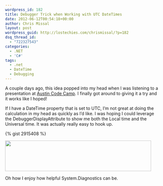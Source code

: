 ```yaml
---
wordpress_id: 182
title: Debugger Trick when Working with UTC DateTimes
date: 2012-06-12T00:54:18+00:00
author: Chris Missal
layout: post
wordpress_guid: http://lostechies.com/chrismissal/?p=182
dsq_thread_id:
  - "722327543"
categories:
  - .NET
  - 'C#'
tags:
  - .net
  - DateTime
  - Debugging
---
```

A couple days ago, this idea popped into my head when I was listening to a presentation at [Austin Code Camp](http://austincodecamp2012.com). I finally got around to giving it a try and it works like I hoped!

If I have a DateTime property that is set to UTC, I&#8217;m not great at doing the calculation in my head as quickly as I&#8217;d like. I was hoping I could leverage the DebuggerDisplayAttribute to show me both the Local time and the Universal time. It was actually really easy to hook up.

{% gist 2915408 %}

[<img class="alignnone size-full wp-image-184" title="Screen shot of modified debug text" src="http://clayvessel.org/clayvessel/wp-content/uploads/2012/06/local-time-debugger.png" alt="" width="474" height="99" srcset="http://clayvessel.org/clayvessel/wp-content/uploads/2012/06/local-time-debugger.png 474w, http://clayvessel.org/clayvessel/wp-content/uploads/2012/06/local-time-debugger-300x63.png 300w" sizes="(max-width: 474px) 100vw, 474px" />](http://clayvessel.org/clayvessel/wp-content/uploads/2012/06/local-time-debugger.png)

Oh how I enjoy how helpful System.Diagnostics can be.